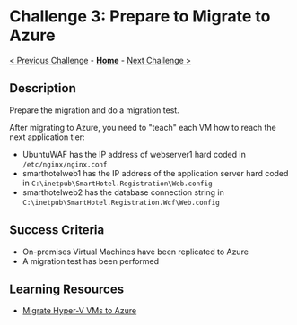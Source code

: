 # Challenge 3: Prepare to Migrate to Azure

[< Previous Challenge](./02-discovery.md) - **[Home](../README.md)** - [Next Challenge >](./04-migrate.md)

## Description

Prepare the migration and do a migration test.

After migrating to Azure, you need to "teach" each VM how to reach the next application tier:

- UbuntuWAF has the IP address of webserver1 hard coded in `/etc/nginx/nginx.conf`
- smarthotelweb1 has the IP address of the application server hard coded in `C:\inetpub\SmartHotel.Registration\Web.config`
- smarthotelweb2 has the database connection string in `C:\inetpub\SmartHotel.Registration.Wcf\Web.config`

## Success Criteria

- On-premises Virtual Machines have been replicated to Azure
- A migration test has been performed

## Learning Resources

- [Migrate Hyper-V VMs to Azure](https://docs.microsoft.com/azure/migrate/tutorial-migrate-hyper-v?tabs=UI)
